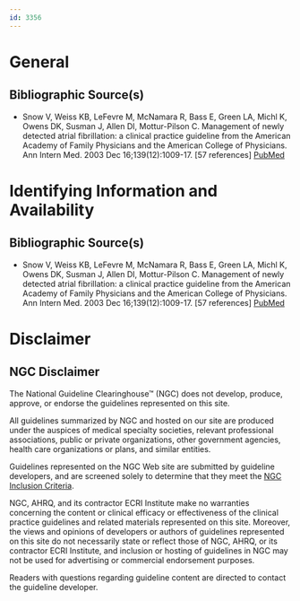 ```yaml
---
id: 3356
---
```


# General

## Bibliographic Source(s)

- Snow V, Weiss KB, LeFevre M, McNamara R, Bass E, Green LA, Michl K, Owens DK, Susman J, Allen DI, Mottur-Pilson C. Management of newly detected atrial fibrillation: a clinical practice guideline from the American Academy of Family Physicians and the American College of Physicians. Ann Intern Med. 2003 Dec 16;139(12):1009-17. [57 references] [ PubMed ](http://www.ncbi.nlm.nih.gov/entrez/query.fcgi?cmd=Retrieve&db=pubmed&dopt=Abstract&list_uids=14678921)

# Identifying Information and Availability

## Bibliographic Source(s)

- Snow V, Weiss KB, LeFevre M, McNamara R, Bass E, Green LA, Michl K, Owens DK, Susman J, Allen DI, Mottur-Pilson C. Management of newly detected atrial fibrillation: a clinical practice guideline from the American Academy of Family Physicians and the American College of Physicians. Ann Intern Med. 2003 Dec 16;139(12):1009-17. [57 references] [ PubMed ](http://www.ncbi.nlm.nih.gov/entrez/query.fcgi?cmd=Retrieve&db=pubmed&dopt=Abstract&list_uids=14678921)

# Disclaimer

## NGC Disclaimer

The National Guideline Clearinghouse™ (NGC) does not develop, produce, approve, or endorse the guidelines represented on this site.

All guidelines summarized by NGC and hosted on our site are produced under the auspices of medical specialty societies, relevant professional associations, public or private organizations, other government agencies, health care organizations or plans, and similar entities.

Guidelines represented on the NGC Web site are submitted by guideline developers, and are screened solely to determine that they meet the [NGC Inclusion Criteria](/help-and-about/summaries/inclusion-criteria).

NGC, AHRQ, and its contractor ECRI Institute make no warranties concerning the content or clinical efficacy or effectiveness of the clinical practice guidelines and related materials represented on this site. Moreover, the views and opinions of developers or authors of guidelines represented on this site do not necessarily state or reflect those of NGC, AHRQ, or its contractor ECRI Institute, and inclusion or hosting of guidelines in NGC may not be used for advertising or commercial endorsement purposes.

Readers with questions regarding guideline content are directed to contact the guideline developer.

